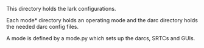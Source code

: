 This directory holds the lark configurations.

Each mode* directory holds an operating mode and the darc directory holds the needed darc config files.

A mode is defined by a mode.py which sets up the darcs, SRTCs and GUIs.